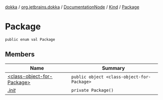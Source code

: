 [dokka](../../../../index.md) / [org.jetbrains.dokka](../../../index.md) / [DocumentationNode](../../index.md) / [Kind](../index.md) / [Package](index.md)

# Package

```
public enum val Package
```
## Members
| Name | Summary |
|------|---------|
|[&lt;class-object-for-Package&gt;](_class-object-for-Package_/index.md)|`public object <class-object-for-Package>`<br>|
|[*.init*](_init_.md)|`private Package()`<br>|
